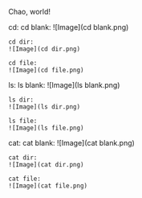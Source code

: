 Chao, world!

cd:
    cd blank:
    ![Image](cd blank.png)
    
    cd dir:
    ![Image](cd dir.png)
    
    cd file:
    ![Image](cd file.png)
    

ls:
    ls blank:
    ![Image](ls blank.png)
    
    ls dir:
    ![Image](ls dir.png)
    
    ls file:
    ![Image](ls file.png)
    

cat:
    cat blank:
    ![Image](cat blank.png)
    
    cat dir:
    ![Image](cat dir.png)
    
    cat file:
    ![Image](cat file.png)
    
